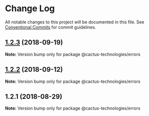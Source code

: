 # Change Log

All notable changes to this project will be documented in this file.
See [Conventional Commits](https://conventionalcommits.org) for commit guidelines.

<a name="1.2.3"></a>
## [1.2.3](https://github.com/CactusTechnologies/cactus-utils/compare/@cactus-technologies/errors@1.2.2...@cactus-technologies/errors@1.2.3) (2018-09-19)

**Note:** Version bump only for package @cactus-technologies/errors





<a name="1.2.2"></a>
## [1.2.2](https://github.com/CactusTechnologies/cactus-utils/compare/@cactus-technologies/errors@1.2.1...@cactus-technologies/errors@1.2.2) (2018-09-12)

**Note:** Version bump only for package @cactus-technologies/errors





<a name="1.2.1"></a>

## 1.2.1 (2018-08-29)

**Note:** Version bump only for package @cactus-technologies/errors
